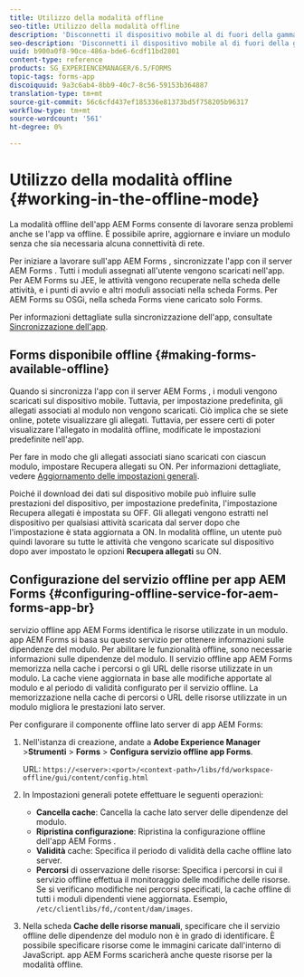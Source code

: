 ```yaml
---
title: Utilizzo della modalità offline
seo-title: Utilizzo della modalità offline
description: 'Disconnetti il dispositivo mobile al di fuori della gamma di  rete AEM Forms o in modalità completamente offline e lavora sull''app AEM Forms '
seo-description: 'Disconnetti il dispositivo mobile al di fuori della gamma di  rete AEM Forms o in modalità completamente offline e lavora sull''app AEM Forms '
uuid: b900a0f8-90ce-486a-bde6-6cdf11bd2801
content-type: reference
products: SG_EXPERIENCEMANAGER/6.5/FORMS
topic-tags: forms-app
discoiquuid: 9a3c6ab4-8bb9-40c7-8c56-59153b364887
translation-type: tm+mt
source-git-commit: 56c6cfd437ef185336e81373bd5f758205b96317
workflow-type: tm+mt
source-wordcount: '561'
ht-degree: 0%

---
```



# Utilizzo della modalità offline {#working-in-the-offline-mode}

La modalità offline dell&#39;app  AEM Forms consente di lavorare senza problemi anche se l&#39;app va offline. È possibile aprire, aggiornare e inviare un modulo senza che sia necessaria alcuna connettività di rete.

Per iniziare a lavorare sull&#39;app AEM Forms , sincronizzate l&#39;app con il server AEM Forms . Tutti i moduli assegnati all&#39;utente vengono scaricati nell&#39;app. Per  AEM Forms su JEE, le attività vengono recuperate nella scheda delle attività, e i punti di avvio e altri moduli associati nella scheda Forms. Per  AEM Forms su OSGi, nella scheda Forms viene caricato solo Forms.

Per informazioni dettagliate sulla sincronizzazione dell&#39;app, consultate [Sincronizzazione dell&#39;app](/help/forms/using/sync-app.md).

## Forms disponibile offline {#making-forms-available-offline}

Quando si sincronizza l&#39;app con il server AEM Forms , i moduli vengono scaricati sul dispositivo mobile. Tuttavia, per impostazione predefinita, gli allegati associati al modulo non vengono scaricati. Ciò implica che se siete online, potete visualizzare gli allegati. Tuttavia, per essere certi di poter visualizzare l&#39;allegato in modalità offline, modificate le impostazioni predefinite nell&#39;app.

Per fare in modo che gli allegati associati siano scaricati con ciascun modulo, impostare Recupera allegati su ON. Per informazioni dettagliate, vedere [Aggiornamento delle impostazioni generali](/help/forms/using/update-general-settings.md).

Poiché il download dei dati sul dispositivo mobile può influire sulle prestazioni del dispositivo, per impostazione predefinita, l&#39;impostazione Recupera allegati è impostata su OFF. Gli allegati vengono estratti nel dispositivo per qualsiasi attività scaricata dal server dopo che l&#39;impostazione è stata aggiornata a ON. In modalità offline, un utente può quindi lavorare su tutte le attività che vengono scaricate sul dispositivo dopo aver impostato le opzioni **Recupera allegati** su ON.

## Configurazione del servizio offline per  app AEM Forms {#configuring-offline-service-for-aem-forms-app-br}

 servizio offline app AEM Forms identifica le risorse utilizzate in un modulo.  app AEM Forms si basa su questo servizio per ottenere informazioni sulle dipendenze del modulo. Per abilitare le funzionalità offline, sono necessarie informazioni sulle dipendenze del modulo. Il servizio offline  app AEM Forms memorizza nella cache i percorsi o gli URL delle risorse utilizzate in un modulo. La cache viene aggiornata in base alle modifiche apportate al modulo e al periodo di validità configurato per il servizio offline. La memorizzazione nella cache di percorsi o URL delle risorse utilizzate in un modulo migliora le prestazioni lato server.

Per configurare il componente offline lato server di  app AEM Forms:

1. Nell&#39;istanza di creazione, andate a **Adobe Experience Manager** >**Strumenti** > **Forms** > **Configura servizio offline app Forms**.

   URL: `https://<server>:<port>/<context-path>/libs/fd/workspace-offline/gui/content/config.html`

1. In Impostazioni generali potete effettuare le seguenti operazioni:

   * **Cancella cache**: Cancella la cache lato server delle dipendenze del modulo.
   * **Ripristina configurazione**: Ripristina la configurazione offline dell&#39;app AEM Forms .
   * **Validità** cache: Specifica il periodo di validità della cache offline lato server.
   * **Percorsi** di osservazione delle risorse: Specifica i percorsi in cui il servizio offline effettua il monitoraggio delle modifiche delle risorse. Se si verificano modifiche nei percorsi specificati, la cache offline di tutti i moduli dipendenti viene aggiornata. Esempio, `/etc/clientlibs/fd,/content/dam/images`.

1. Nella scheda **Cache delle risorse manuali**, specificare che il servizio offline delle dipendenze del modulo non è in grado di identificare. È possibile specificare risorse come le immagini caricate dall&#39;interno di JavaScript.  app AEM Forms scaricherà anche queste risorse per la modalità offline.
